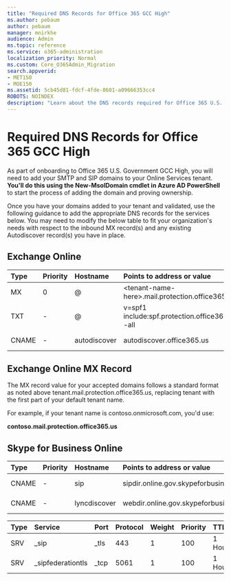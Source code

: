 ```yaml
---
title: "Required DNS Records for Office 365 GCC High"
ms.author: pebaum
author: pebaum
manager: mnirkhe
audience: Admin
ms.topic: reference
ms.service: o365-administration
localization_priority: Normal
ms.custom: Core_O365Admin_Migration
search.appverid:
- MET150
- MOE150
ms.assetid: 5cb45d81-fdcf-4fde-8601-a09666353cc4
ROBOTS: NOINDEX
description: "Learn about the DNS records required for Office 365 U.S. Government GCC High. "
---
```


# Required DNS Records for Office 365 GCC High

As part of onboarding to Office 365 U.S. Government GCC High, you will need to add your SMTP and SIP domains to your Online Services tenant. **You'll do this using the New-MsolDomain cmdlet in Azure AD PowerShell** to start the process of adding the domain and proving ownership. 
  
Once you have your domains added to your tenant and validated, use the following guidance to add the appropriate DNS records for the services below. You may need to modify the below table to fit your organization's needs with respect to the inbound MX record(s) and any existing Autodiscover record(s) you have in place.
  
## Exchange Online

|**Type**|**Priority**|**Hostname**|**Points to address or value**|**TTL**|
|:-----|:-----|:-----|:-----|:-----|
|MX  <br/> |0  <br/> |@  <br/> |\<tenant-name-here\>.mail.protection.office365.us  <br/> |1 Hour  <br/> |
|TXT  <br/> |-  <br/> |@  <br/> |v=spf1 include:spf.protection.office365.us -all  <br/> |1 Hour  <br/> |
|CNAME  <br/> |-  <br/> |autodiscover  <br/> |autodiscover.office365.us  <br/> |1 Hour  <br/> |
   
## Exchange Online MX Record

The MX record value for your accepted domains follows a standard format as noted above tenant.mail.protection.office365.us, replacing tenant with the first part of your default tenant name. 
  
For example, if your tenant name is contoso.onmicrosoft.com, you'd use:
  
 **contoso.mail.protection.office365.us**
  
## Skype for Business Online

|**Type**|**Priority**|**Hostname**|**Points to address or value**|**TTL**|
|:-----|:-----|:-----|:-----|:-----|
|CNAME  <br/> |-  <br/> |sip  <br/> |sipdir.online.gov.skypeforbusiness.us  <br/> |1 Hour  <br/> |
|CNAME  <br/> |-  <br/> |lyncdiscover  <br/> |webdir.online.gov.skypeforbusiness.us  <br/> |1 Hour  <br/> |
   
|**Type**|**Service**|**Port**|**Protocol**|**Weight**|**Priority**|**TTL**|**Name**|**Target**|
|:-----|:-----|:-----|:-----|:-----|:-----|:-----|:-----|:-----|
|SRV  <br/> |_sip  <br/> |_tls  <br/> |443  <br/> |1  <br/> |100  <br/> |1 Hour  <br/> |@  <br/> |sipdir.online.gov.skypeforbusiness.us  <br/> |
|SRV  <br/> |_sipfederationtls  <br/> |_tcp  <br/> |5061  <br/> |1  <br/> |100  <br/> |1 Hour  <br/> |@  <br/> |sipfed.online.gov.skypeforbusiness.us  <br/> |
   

